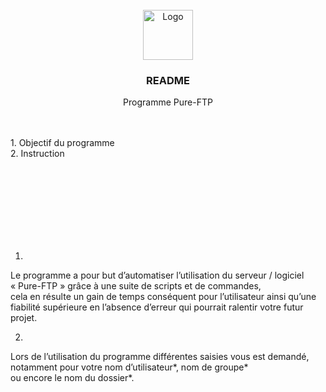 <!-- PROJECT LOGO -->
<br />
<div align="center">
  <a href="https://github.com/othneildrew/Best-README-Template">
    <img src="images/logo.png" alt="Logo" width="80" height="80">
  </a>

  <h3 align="center">README</h3>

  <p align="center">
    Programme Pure-FTP
    <br />
    <br />
    <br />
  </p>
</div>

<p>
1. Objectif du programme
  <br>
2. Instruction

<br><br><br><br><br><br><br>

1.
Le programme a pour but d’automatiser l’utilisation du serveur / logiciel « Pure-FTP » grâce à une suite de scripts et de commandes,
<br> cela en résulte un gain de temps conséquent pour l’utilisateur ainsi qu’une fiabilité supérieure en l’absence d’erreur qui pourrait ralentir votre futur projet.

2.
Lors de l’utilisation du programme différentes saisies vous est demandé,
notamment pour votre nom d’utilisateur*, nom de groupe* 
  <br> ou encore le nom du dossier*.
  </p>
